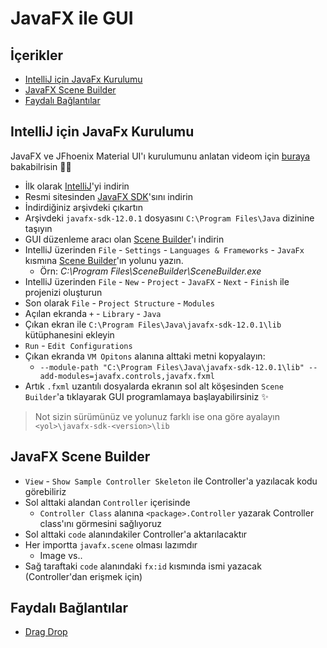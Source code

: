 # JavaFX ile GUI <!-- omit in toc -->

## İçerikler <!-- omit in toc -->

- [IntelliJ için JavaFx Kurulumu](#IntelliJ-i%C3%A7in-JavaFx-Kurulumu)
- [JavaFX Scene Builder](#JavaFX-Scene-Builder)
- [Faydalı Bağlantılar](#Faydal%C4%B1-Ba%C4%9Flant%C4%B1lar)

## IntelliJ için JavaFx Kurulumu

JavaFX ve JFhoenix Material UI'ı kurulumunu anlatan videom için [buraya][videom] bakabilrisin 💁‍♂️

- İlk olarak [IntelliJ][intellij]'yi indirin
- Resmi sitesinden [JavaFX SDK][javafx sdk]'sını indirin
- İndirdiğiniz arşivdeki çıkartın
- Arşivdeki `javafx-sdk-12.0.1` dosyasını `C:\Program Files\Java` dizinine taşıyın
- GUI düzenleme aracı olan [Scene Builder][scene builder]'ı indirin
- IntelliJ üzerinden `File` - `Settings` - `Languages & Frameworks` - `JavaFx` kısmına [Scene Builder][scene builder]'ın yolunu yazın.
  - Örn: _C:\Program Files\SceneBuilder\SceneBuilder.exe_
- IntelliJ üzerinden `File` - `New` - `Project` - `JavaFX` - `Next` - `Finish` ile projenizi oluşturun
- Son olarak `File` - `Project Structure` - `Modules`
- Açılan ekranda `+` - `Library` - `Java`
- Çıkan ekran ile `C:\Program Files\Java\javafx-sdk-12.0.1\lib` kütüphanesini ekleyin
- `Run` - `Edit Configurations`
- Çıkan ekranda `VM Opitons` alanına alttaki metni kopyalayın:
  - `--module-path "C:\Program Files\Java\javafx-sdk-12.0.1\lib" --add-modules=javafx.controls,javafx.fxml`
- Artık `.fxml` uzantılı dosyalarda ekranın sol alt köşesinden `Scene Builder`'a tıklayarak GUI programlamaya başlayabilirsiniz ✨

> Not sizin sürümünüz ve yolunuz farklı ise ona göre ayalayın `<yol>\javafx-sdk-<version>\lib`

## JavaFX Scene Builder

- `View` - `Show Sample Controller Skeleton` ile Controller'a yazılacak kodu görebiliriz
- Sol alttaki alandan `Controller` içerisinde
  - `Controller Class` alanına `<package>.Controller` yazarak Controller class'ını görmesini sağlıyoruz
- Sol alttaki `code` alanındakiler Controller'a aktarılacaktır
- Her importta `javafx.scene` olması lazımdır
  - Image vs..
- Sağ taraftaki `code` alanındaki `fx:id` kısmında ismi yazacak (Controller'dan erişmek için)

## Faydalı Bağlantılar

- [Drag Drop](https://www.youtube.com/watch?v=f7KGXUrAH0g)

[intellij]: https://www.jetbrains.com/idea/download/#section=windows
[javafx sdk]: https://gluonhq.com/products/javafx/
[scene builder]: https://gluonhq.com/products/scene-builder/
[videom]: https://www.youtube.com/watch?v=1uDuWfPPL6s
